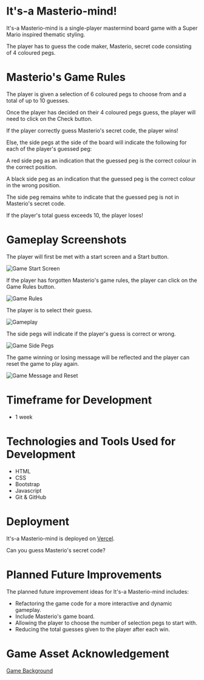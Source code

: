 # It's-a Masterio-mind!

It's-a Masterio-mind is a single-player mastermind board game with a Super Mario inspired thematic styling. 

The player has to guess the code maker, Masterio, secret code consisting of 4 coloured pegs.


# Masterio's Game Rules

The player is given a selection of 6 coloured pegs to choose from and a total of up to 10 guesses.

Once the player has decided on their 4 coloured pegs guess, the player will need to click on the Check button. 

If the player correctly guess Masterio's secret code, the player wins!

Else, the side pegs at the side of the board will indicate the following for each of the player's guessed peg:

A red side peg as an indication that the guessed peg is the correct colour in the correct position.

A black side peg as an indication that the guessed peg is the correct colour in the wrong position.

The side peg remains white to indicate that the guessed peg is not in Masterio's secret code.

If the player's total guess exceeds 10, the player loses!


# Gameplay Screenshots

The player will first be met with a start screen and a Start button.

![Game Start Screen](https://i.imgur.com/CYQohzK.png)

If the player has forgotten Masterio's game rules, the player can click on the Game Rules button.

![Game Rules](https://i.imgur.com/SnYzbuB.png)

The player is to select their guess.

![Gameplay](https://i.imgur.com/Jr8KsoU.png)

The side pegs will indicate if the player's guess is correct or wrong.

![Game Side Pegs](https://i.imgur.com/NaHHJtL.png)

The game winning or losing message will be reflected and the player can reset the game to play again.

![Game Message and Reset](https://i.imgur.com/tO4dt0O.png)


# Timeframe for Development

- 1 week


# Technologies and Tools Used for Development

- HTML
- CSS
- Bootstrap
- Javascript
- Git & GitHub


# Deployment

It's-a Masterio-mind is deployed on [Vercel](https://mastermind-r0seh3woh-mindytyj.vercel.app).

Can you guess Masterio's secret code?


# Planned Future Improvements

The planned future improvement ideas for It's-a Masterio-mind includes:

- Refactoring the game code for a more interactive and dynamic gameplay.
- Include Masterio's game board.
- Allowing the player to choose the number of selection pegs to start with.
- Reducing the total guesses given to the player after each win.


# Game Asset Acknowledgement

[Game Background](https://www.hdwallpapers.net/games/super-mario-bros-world-wallpaper-671.htm#)

